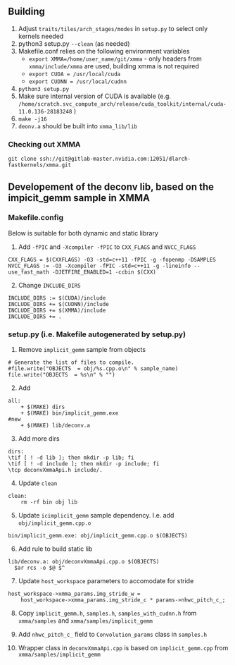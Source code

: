 ## Building
1. Adjust `traits/tiles/arch_stages/modes` in `setup.py` to select only kernels needed
2. python3 setup.py `--clean` (as needed)
3. Makefile.conf relies on the following environment variables
   - `export XMMA=/home/user_name/git/xmma` - only headers from `xmma/include/xmma` are used, building xmma is not required
   - `export CUDA = /usr/local/cuda`
   - `export CUDNN = /usr/local/cudnn`
4. `python3 setup.py`
5. Make sure internal version of CUDA is available (e.g. `/home/scratch.svc_compute_arch/release/cuda_toolkit/internal/cuda-11.0.136-28183248` )
6. `make -j16`
7. `deonv.a` should be built into `xmma_lib/lib`

### Checking out XMMA
``` git clone ssh://git@gitlab-master.nvidia.com:12051/dlarch-fastkernels/xmma.git  ```

## Developement of the deconv lib, based on the impicit_gemm sample in XMMA

### Makefile.config

Below is suitable for both dynamic and static library
1. Add `-fPIC` and `-Xcompiler -fPIC` to `CXX_FLAGS` and `NVCC_FLAGS`
``` 
CXX_FLAGS = $(CXXFLAGS) -O3 -std=c++11 -fPIC -g -fopenmp -DSAMPLES
NVCC_FLAGS := -O3 -Xcompiler -fPIC -std=c++11 -g -lineinfo --use_fast_math -DJETFIRE_ENABLED=1 -ccbin $(CXX) 
```
2. Change `INCLUDE_DIRS`
```
INCLUDE_DIRS := $(CUDA)/include
INCLUDE_DIRS += $(CUDNN)/include
INCLUDE_DIRS += $(XMMA)/include
INCLUDE_DIRS += .
```

### setup.py (i.e. Makefile autogenerated by setup.py)

1. Remove `implicit_gemm` sample from objects
```
# Generate the list of files to compile.
#file.write("OBJECTS  = obj/%s.cpp.o\n" % sample_name)
file.write("OBJECTS  = %s\n" % "")
```
2. Add 
```
all:
	+ $(MAKE) dirs
	+ $(MAKE) bin/implicit_gemm.exe
#new
	+ $(MAKE) lib/deconv.a
```
3. Add more dirs
```
dirs:
\tif [ ! -d lib ]; then mkdir -p lib; fi
\tif [ ! -d include ]; then mkdir -p include; fi
\tcp deconvXmmaApi.h include/.
```
4. Update `clean`
```
clean:
	rm -rf bin obj lib
```
5. Update `icimplicit_gemm` sample dependency. I.e. add `obj/implicit_gemm.cpp.o`
```
bin/implicit_gemm.exe: obj/implicit_gemm.cpp.o $(OBJECTS)
```
6. Add rule to build static lib
```
lib/deconv.a: obj/deconvXmmaApi.cpp.o $(OBJECTS)
  $ar rcs -o $@ $^
```
7. Update `host_workspace` parameters to accomodate for stride
```
host_workspace->xmma_params.img_stride_w =
	host_workspace->xmma_params.img_stride_c * params->nhwc_pitch_c_;
```

8. Copy `implicit_gemm.h`, `samples.h`, `samples_with_cudnn.h` from `xmma/samples` and `xmma/samples/implicit_gemm`

9. Add `nhwc_pitch_c_` field to `Convolution_params` class in `samples.h`

10. Wrapper class in `deconvXmmaApi.cpp` is based on `implicit_gemm.cpp` from `xmma/samples/implicit_gemm`
